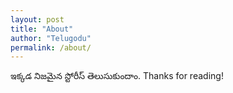 ```yaml
---
layout: post
title: "About"
author: "Telugodu"
permalink: /about/
---
```


ఇక్కడ నిజమైన స్టోరీస్ తెలుసుకుందాం.
Thanks for reading!
